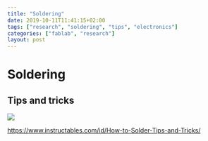 ```yaml
---
title: "Soldering"
date: 2019-10-11T11:41:15+02:00
tags: ["research", "soldering", "tips", "electronics"]
categories: ["fablab", "research"]
layout: post
---
```

# Soldering
## Tips and tricks
![](https://cdn.instructables.com/F2H/400P/F41RXKV0/F2H400PF41RXKV0.LARGE.gif?auto=webp&fit=bounds)

<https://www.instructables.com/id/How-to-Solder-Tips-and-Tricks/>